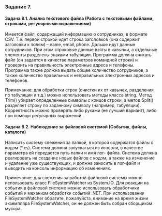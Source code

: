 <h3>Задание 7.
<h4>Задача 9.1. Анализ текстового файла (Работа с текстовыми файлами, строками, регулярными выражениями)</h4>
<p>Имеется файл, содержащий информацию о сотрудниках, в формате CSV. Т.е. первой строкой идет строка заголовков (она содержит заголовки к полям) – name, email, phone. Дальше идут данные сотрудников. При этом строковые данные взяты в кавычки, а отдельные элементы разделены знаками табуляции.
Программа должна считать файл (он задается в качестве параметров командной строки) и проверить на правильность электронные адреса и телефоны. Программа также должна выдать общее количество сотрудников, а также количество правильных и неправильных электронных адресов и телефонов.
<p>Примечание: для обработки строк (очистки их от кавычек, разделения по табуляции и т.д.) можно использовать методы класса string. Метод Trim() убирает определенные символы с концов строки, а метод Split() разделяет строку по заданному символу (например, табуляции). Корректность можно проверять либо руками (не лучший вариант), либо при помощи регулярных выражений.
<h4>Задача 9.2. Наблюдение за файловой системой (События, файлы, каталоги)</h4>
<p>Написать систему слежения за папкой, в которой содержатся файлы с кодом (*.cs). Система должна запускаться из консоли, в качестве параметра ей передается путь папки и имя лог- файла. Система должна реагировать на создание новых файлов с кодом, а также на изменение и удаление уже существующих, и должна заносить в лог-файл и выводить на консоль информацию об изменениях. 
<p>Примечание: для слежения за работой файловой системы можно использовать класс FileSystemWatcher из System.IO. Для реакции на события в файловой системе можно использовать обработчики событий и механизм обработки событий .NET. При использовании FileSystemWatcher обратите, пожалуйста, внимание на время жизни экземпляра FileSystemWatcher, он не должен быть собран сборщиком мусора.
